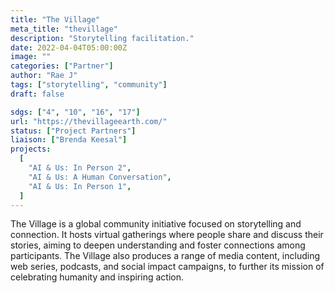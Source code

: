 ```yaml
---
title: "The Village"
meta_title: "thevillage"
description: "Storytelling facilitation."
date: 2022-04-04T05:00:00Z
image: ""
categories: ["Partner"]
author: "Rae J"
tags: ["storytelling", "community"]
draft: false

sdgs: ["4", "10", "16", "17"]
url: "https://thevillageearth.com/"
status: ["Project Partners"]
liaison: ["Brenda Keesal"]
projects:
  [
    "AI & Us: In Person 2",
    "AI & Us: A Human Conversation",
    "AI & Us: In Person 1",
  ]
---
```


The Village is a global community initiative focused on storytelling and connection. It hosts virtual gatherings where people share and discuss their stories, aiming to deepen understanding and foster connections among participants. The Village also produces a range of media content, including web series, podcasts, and social impact campaigns, to further its mission of celebrating humanity and inspiring action.
